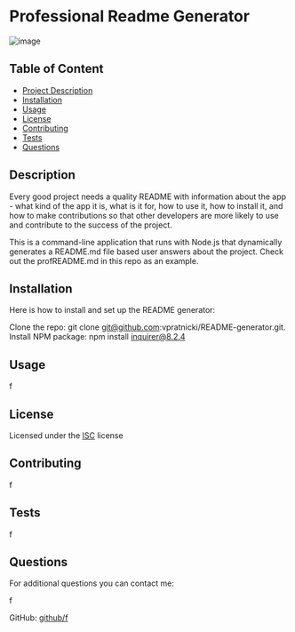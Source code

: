 
  # Professional Readme Generator

  ![image](https://user-images.githubusercontent.com/109307665/193426951-98c1bbc4-7572-4565-b4fe-ae036d473a3b.png)

  ## Table of Content
  - [Project Description](#Description)
  - [Installation](#Installation)
  - [Usage](#Usage)
  - [License](#license)
  - [Contributing](#Contributing)
  - [Tests](#Tests)
  - [Questions](#Questions)

  ## Description
  Every good project needs a quality README with information about the app - what kind of the app it is, what is it for, how to use it, how to install it,  and how to make contributions so that other developers are more likely to use and contribute to the success of the project.

This is a command-line application that runs with Node.js that dynamically generates a README.md file based user answers about the project. Check out the profREADME.md in this repo as an example.

  ## Installation
  Here is how to install and set up the README generator:

Clone the repo: git clone git@github.com:vpratnicki/README-generator.git.
Install NPM package: npm install inquirer@8.2.4
  
  ## Usage
  f

  ## License

Licensed under the [ISC](https://opensource.org/licenses/ISC) license

  ## Contributing
  f
  
  ## Tests
  f
  
  ## Questions
  For additional questions you can contact me:

  f

  GitHub: [github/f](http://github.com/f)

